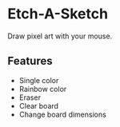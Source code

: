 # Etch-A-Sketch
Draw pixel art with your mouse.

[Live Demo]: (https://cyposian.github.io/etch-a-sketch/)

## Features
- Single color
- Rainbow color
- Eraser
- Clear board
- Change board dimensions
